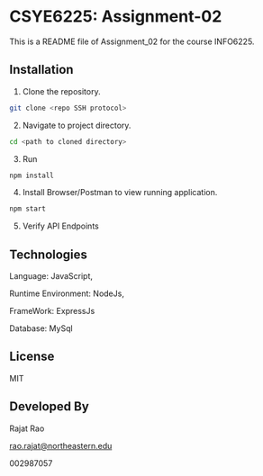 # CSYE6225: Assignment-02
This is a README file of Assignment_02 for the course INFO6225.

## Installation

1. Clone the repository.
```bash
git clone <repo SSH protocol>
```

2. Navigate to project directory.
```bash
cd <path to cloned directory>
```

3. Run 
```bash
npm install
```

4. Install Browser/Postman to view running application.
```bash
npm start
```

5. Verify API Endpoints

## Technologies

Language: JavaScript,

Runtime Environment: NodeJs, 
 
FrameWork: ExpressJs

Database: MySql
## License
 MIT

## Developed By

Rajat Rao

rao.rajat@northeastern.edu

002987057
